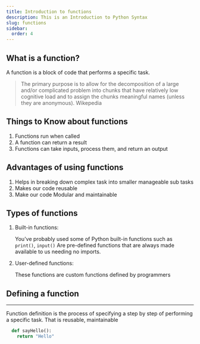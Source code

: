 ```yaml
---
title: Introduction to functions
description: This is an Introduction to Python Syntax
slug: functions
sidebar:
  order: 4
---
```


## What is a function?



A function is a block of code that performs a specific task.


>The primary purpose is to allow for the decomposition of a large and/or complicated problem into chunks that have relatively low cognitive load and to assign the chunks meaningful names (unless they are anonymous).  Wikepedia


## Things to Know about functions


1. Functions run when called 
2. A function can return a result
3. Functions can take inputs, process them, and return an output




## Advantages of using functions


1. Helps in breaking down complex task into smaller manageable sub tasks
2. Makes our code reusable
3. Make our code Modular and maintainable


## Types of functions



1. Built-in functions:

   You've probably used some of Python built-in functions such as `print()`, `input()`
   Are pre-defined functions that are always made available to us needing no imports.

2. User-defined functions:

   These functions are custom functions defined by programmers







## Defining a function

---

Function definition is the process of specifying a step by step of performing a specific task.
That is reusable, maintainable 



```py
  def sayHello():
    return "Hello"
```




